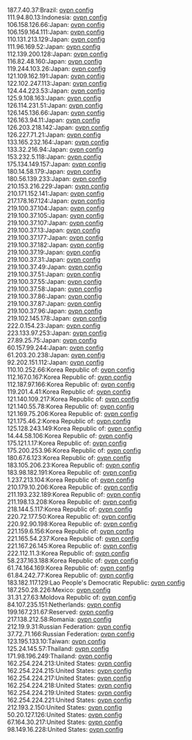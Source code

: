 187.7.40.37:Brazil: [ovpn config](vpn/187_7_40_37.ovpn)  
111.94.80.13:Indonesia: [ovpn config](vpn/111_94_80_13.ovpn)  
106.158.126.66:Japan: [ovpn config](vpn/106_158_126_66.ovpn)  
106.159.164.111:Japan: [ovpn config](vpn/106_159_164_111.ovpn)  
110.131.213.129:Japan: [ovpn config](vpn/110_131_213_129.ovpn)  
111.96.169.52:Japan: [ovpn config](vpn/111_96_169_52.ovpn)  
112.139.200.128:Japan: [ovpn config](vpn/112_139_200_128.ovpn)  
116.82.48.160:Japan: [ovpn config](vpn/116_82_48_160.ovpn)  
119.244.103.26:Japan: [ovpn config](vpn/119_244_103_26.ovpn)  
121.109.162.191:Japan: [ovpn config](vpn/121_109_162_191.ovpn)  
122.102.247.113:Japan: [ovpn config](vpn/122_102_247_113.ovpn)  
124.44.223.53:Japan: [ovpn config](vpn/124_44_223_53.ovpn)  
125.9.108.163:Japan: [ovpn config](vpn/125_9_108_163.ovpn)  
126.114.231.51:Japan: [ovpn config](vpn/126_114_231_51.ovpn)  
126.145.136.66:Japan: [ovpn config](vpn/126_145_136_66.ovpn)  
126.163.94.11:Japan: [ovpn config](vpn/126_163_94_11.ovpn)  
126.203.218.142:Japan: [ovpn config](vpn/126_203_218_142.ovpn)  
126.227.71.21:Japan: [ovpn config](vpn/126_227_71_21.ovpn)  
133.165.232.164:Japan: [ovpn config](vpn/133_165_232_164.ovpn)  
133.32.216.94:Japan: [ovpn config](vpn/133_32_216_94.ovpn)  
153.232.5.118:Japan: [ovpn config](vpn/153_232_5_118.ovpn)  
175.134.149.157:Japan: [ovpn config](vpn/175_134_149_157.ovpn)  
180.14.58.179:Japan: [ovpn config](vpn/180_14_58_179.ovpn)  
180.56.139.233:Japan: [ovpn config](vpn/180_56_139_233.ovpn)  
210.153.216.229:Japan: [ovpn config](vpn/210_153_216_229.ovpn)  
210.171.152.141:Japan: [ovpn config](vpn/210_171_152_141.ovpn)  
217.178.167.124:Japan: [ovpn config](vpn/217_178_167_124.ovpn)  
219.100.37.104:Japan: [ovpn config](vpn/219_100_37_104.ovpn)  
219.100.37.105:Japan: [ovpn config](vpn/219_100_37_105.ovpn)  
219.100.37.107:Japan: [ovpn config](vpn/219_100_37_107.ovpn)  
219.100.37.13:Japan: [ovpn config](vpn/219_100_37_13.ovpn)  
219.100.37.177:Japan: [ovpn config](vpn/219_100_37_177.ovpn)  
219.100.37.182:Japan: [ovpn config](vpn/219_100_37_182.ovpn)  
219.100.37.19:Japan: [ovpn config](vpn/219_100_37_19.ovpn)  
219.100.37.31:Japan: [ovpn config](vpn/219_100_37_31.ovpn)  
219.100.37.49:Japan: [ovpn config](vpn/219_100_37_49.ovpn)  
219.100.37.51:Japan: [ovpn config](vpn/219_100_37_51.ovpn)  
219.100.37.55:Japan: [ovpn config](vpn/219_100_37_55.ovpn)  
219.100.37.58:Japan: [ovpn config](vpn/219_100_37_58.ovpn)  
219.100.37.86:Japan: [ovpn config](vpn/219_100_37_86.ovpn)  
219.100.37.87:Japan: [ovpn config](vpn/219_100_37_87.ovpn)  
219.100.37.96:Japan: [ovpn config](vpn/219_100_37_96.ovpn)  
219.102.145.178:Japan: [ovpn config](vpn/219_102_145_178.ovpn)  
222.0.154.23:Japan: [ovpn config](vpn/222_0_154_23.ovpn)  
223.133.97.253:Japan: [ovpn config](vpn/223_133_97_253.ovpn)  
27.89.25.75:Japan: [ovpn config](vpn/27_89_25_75.ovpn)  
60.157.99.244:Japan: [ovpn config](vpn/60_157_99_244.ovpn)  
61.203.20.238:Japan: [ovpn config](vpn/61_203_20_238.ovpn)  
92.202.151.112:Japan: [ovpn config](vpn/92_202_151_112.ovpn)  
110.10.252.66:Korea Republic of: [ovpn config](vpn/110_10_252_66.ovpn)  
112.167.0.167:Korea Republic of: [ovpn config](vpn/112_167_0_167.ovpn)  
112.187.97.166:Korea Republic of: [ovpn config](vpn/112_187_97_166.ovpn)  
119.201.4.41:Korea Republic of: [ovpn config](vpn/119_201_4_41.ovpn)  
121.140.109.217:Korea Republic of: [ovpn config](vpn/121_140_109_217.ovpn)  
121.140.55.78:Korea Republic of: [ovpn config](vpn/121_140_55_78.ovpn)  
121.169.75.206:Korea Republic of: [ovpn config](vpn/121_169_75_206.ovpn)  
121.175.46.2:Korea Republic of: [ovpn config](vpn/121_175_46_2.ovpn)  
125.128.243.149:Korea Republic of: [ovpn config](vpn/125_128_243_149.ovpn)  
14.44.58.106:Korea Republic of: [ovpn config](vpn/14_44_58_106.ovpn)  
175.121.1.17:Korea Republic of: [ovpn config](vpn/175_121_1_17.ovpn)  
175.200.253.96:Korea Republic of: [ovpn config](vpn/175_200_253_96.ovpn)  
180.67.6.123:Korea Republic of: [ovpn config](vpn/180_67_6_123.ovpn)  
183.105.206.23:Korea Republic of: [ovpn config](vpn/183_105_206_23.ovpn)  
183.98.182.191:Korea Republic of: [ovpn config](vpn/183_98_182_191.ovpn)  
1.237.213.104:Korea Republic of: [ovpn config](vpn/1_237_213_104.ovpn)  
210.179.10.206:Korea Republic of: [ovpn config](vpn/210_179_10_206.ovpn)  
211.193.232.189:Korea Republic of: [ovpn config](vpn/211_193_232_189.ovpn)  
211.198.13.208:Korea Republic of: [ovpn config](vpn/211_198_13_208.ovpn)  
218.144.5.117:Korea Republic of: [ovpn config](vpn/218_144_5_117.ovpn)  
220.72.177.50:Korea Republic of: [ovpn config](vpn/220_72_177_50.ovpn)  
220.92.90.198:Korea Republic of: [ovpn config](vpn/220_92_90_198.ovpn)  
221.159.6.156:Korea Republic of: [ovpn config](vpn/221_159_6_156.ovpn)  
221.165.54.237:Korea Republic of: [ovpn config](vpn/221_165_54_237.ovpn)  
221.167.26.145:Korea Republic of: [ovpn config](vpn/221_167_26_145.ovpn)  
222.112.11.3:Korea Republic of: [ovpn config](vpn/222_112_11_3.ovpn)  
58.237.163.188:Korea Republic of: [ovpn config](vpn/58_237_163_188.ovpn)  
61.74.164.169:Korea Republic of: [ovpn config](vpn/61_74_164_169.ovpn)  
61.84.242.77:Korea Republic of: [ovpn config](vpn/61_84_242_77.ovpn)  
183.182.117.129:Lao People's Democratic Republic: [ovpn config](vpn/183_182_117_129.ovpn)  
187.250.28.226:Mexico: [ovpn config](vpn/187_250_28_226.ovpn)  
31.31.27.63:Moldova Republic of: [ovpn config](vpn/31_31_27_63.ovpn)  
84.107.235.151:Netherlands: [ovpn config](vpn/84_107_235_151.ovpn)  
199.167.231.67:Reserved: [ovpn config](vpn/199_167_231_67.ovpn)  
217.138.212.58:Romania: [ovpn config](vpn/217_138_212_58.ovpn)  
212.19.9.31:Russian Federation: [ovpn config](vpn/212_19_9_31.ovpn)  
37.72.71.166:Russian Federation: [ovpn config](vpn/37_72_71_166.ovpn)  
123.195.133.10:Taiwan: [ovpn config](vpn/123_195_133_10.ovpn)  
125.24.145.57:Thailand: [ovpn config](vpn/125_24_145_57.ovpn)  
171.98.196.249:Thailand: [ovpn config](vpn/171_98_196_249.ovpn)  
162.254.224.213:United States: [ovpn config](vpn/162_254_224_213.ovpn)  
162.254.224.215:United States: [ovpn config](vpn/162_254_224_215.ovpn)  
162.254.224.217:United States: [ovpn config](vpn/162_254_224_217.ovpn)  
162.254.224.218:United States: [ovpn config](vpn/162_254_224_218.ovpn)  
162.254.224.219:United States: [ovpn config](vpn/162_254_224_219.ovpn)  
162.254.224.221:United States: [ovpn config](vpn/162_254_224_221.ovpn)  
212.193.2.150:United States: [ovpn config](vpn/212_193_2_150.ovpn)  
50.20.127.126:United States: [ovpn config](vpn/50_20_127_126.ovpn)  
67.164.30.217:United States: [ovpn config](vpn/67_164_30_217.ovpn)  
98.149.16.228:United States: [ovpn config](vpn/98_149_16_228.ovpn)  
